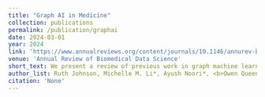```yaml
---
title: "Graph AI in Medicine"
collection: publications
permalink: /publication/graphai
date: 2024-03-01
year: 2024
link: 'https://www.annualreviews.org/content/journals/10.1146/annurev-biodatasci-110723-024625'
venue: 'Annual Review of Biomedical Data Science'
short_text: We present a review of previous work in graph machine learning to learn relational structures, provide greater interpretability, and integrate multiple modalities for biomedical data. We additionally identify future areas of focus for the field, in particular how foundation models on graphs can lead to clinically meaningful predictions and facilitate feedback loops with practitioners.
author_list: Ruth Johnson, Michelle M. Li*, Ayush Noori*, <b>Owen Queen</b>*, Marinka Zitnik
citation: 'None'
---
```


